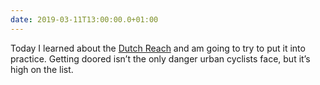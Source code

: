 ```yaml
---
date: 2019-03-11T13:00:00.0+01:00
---
```


Today I learned about the [Dutch Reach](https://www.dutchreach.org/) and am going to try to put it into practice. Getting doored isn’t the only danger urban cyclists face, but it’s high on the list.
